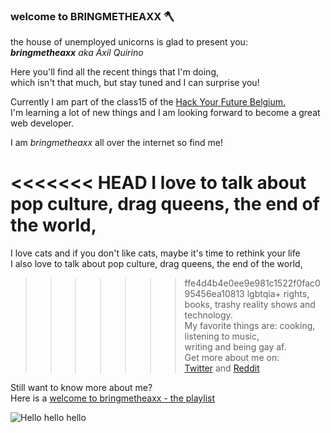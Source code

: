 ### welcome to BRINGMETHEAXX 🪓

the house of unemployed unicorns is glad to present you: <br>
 _**bringmetheaxx** aka Áxil Quirino_

Here you'll find all the recent things that I'm doing,<br>
which isn't that much, but stay tuned and I can surprise you!

Currently I am part of the class15 of the [Hack Your Future Belgium.](https://github.com/HackYourFutureBelgium)<br>
I'm learning a lot of new things and I am looking forward to become a great web developer.

I am _bringmetheaxx_ all over the internet so find me! <br> 

<<<<<<< HEAD
I love to talk about pop culture, drag queens, the end of the world,<br>
=======
I love cats and if you don't like cats, maybe it's time to rethink your life<br>
I also love to talk about pop culture, drag queens, the end of the world,<br>
>>>>>>> ffe4d4b4e0ee9e981c1522f0fac095456ea10813
lgbtqia+ rights, books, trashy reality shows and technology.<br>
My favorite things are: cooking, listening to music,<br>
writing and being gay af. <br>
Get more about me on: <br>
[Twitter](https://twitter.com/bringmetheaxx/) and [Reddit](https://www.reddit.com/user/bmtaxx)

Still want to know more about me?<br>
Here is a [welcome to bringmetheaxx - the playlist](https://music.apple.com/be/playlist/welcome-to-bringmetheaxx/pl.u-6mo4zxWcR26Adp)

![Hello hello hello](https://media.giphy.com/media/zDGU8yBdyjP61aVySi/giphy.gif)
